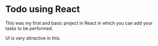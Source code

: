 # Todo using React 

This was my first and basic project in React in which you can add your tasks to be performed.   

UI is very attractive in this.


     






























 


   
  





 




 





 



 




 














 



















































































